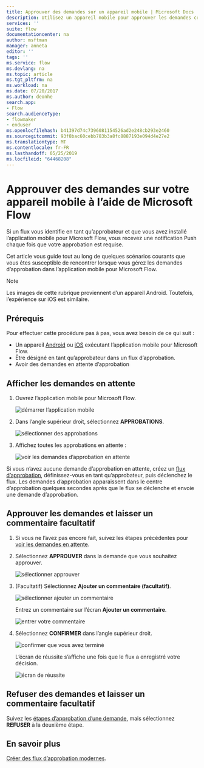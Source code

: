 ```yaml
---
title: Approuver des demandes sur un appareil mobile | Microsoft Docs
description: Utilisez un appareil mobile pour approuver les demandes créées dans Microsoft Flow.
services: ''
suite: flow
documentationcenter: na
author: msftman
manager: anneta
editor: ''
tags: ''
ms.service: flow
ms.devlang: na
ms.topic: article
ms.tgt_pltfrm: na
ms.workload: na
ms.date: 07/20/2017
ms.author: deonhe
search.app:
- Flow
search.audienceType:
- flowmaker
- enduser
ms.openlocfilehash: b41397d74c7396081154526ad2e248cb293e2460
ms.sourcegitcommit: 93f8bac60cebb783b3a8fc8887193e094d4e27e2
ms.translationtype: MT
ms.contentlocale: fr-FR
ms.lasthandoff: 05/25/2019
ms.locfileid: "64468208"
---
```

# <a name="approve-requests-on-your-mobile-device-by-using-microsoft-flow"></a>Approuver des demandes sur votre appareil mobile à l’aide de Microsoft Flow
Si un flux vous identifie en tant qu’approbateur et que vous avez installé l’application mobile pour Microsoft Flow, vous recevez une notification Push chaque fois que votre approbation est requise.

Cet article vous guide tout au long de quelques scénarios courants que vous êtes susceptible de rencontrer lorsque vous gérez les demandes d’approbation dans l’application mobile pour Microsoft Flow.

> [!NOTE]
> Les images de cette rubrique proviennent d’un appareil Android. Toutefois, l’expérience sur iOS est similaire.
> 
> 

## <a name="prerequisites"></a>Prérequis
Pour effectuer cette procédure pas à pas, vous avez besoin de ce qui suit :

* Un appareil [Android](https://aka.ms/flowmobiledocsandroid) ou [iOS](https://aka.ms/flowmobiledocsios) exécutant l’application mobile pour Microsoft Flow.
* Être désigné en tant qu’approbateur dans un flux d’approbation.
* Avoir des demandes en attente d’approbation

## <a name="view-pending-requests"></a>Afficher les demandes en attente
1. Ouvrez l’application mobile pour Microsoft Flow.
   
    ![démarrer l’application mobile](./media/mobile-approvals/open-app.png)
2. Dans l’angle supérieur droit, sélectionnez **APPROBATIONS**.
   
    ![sélectionner des approbations](./media/mobile-approvals/select-approvals.png)
3. Affichez toutes les approbations en attente :
   
    ![voir les demandes d’approbation en attente](./media/mobile-approvals/show-pending-approval-requests.png)

Si vous n’avez aucune demande d’approbation en attente, créez un [flux d’approbation](modern-approvals.md), définissez-vous en tant qu’approbateur, puis déclenchez le flux. Les demandes d’approbation apparaissent dans le centre d’approbation quelques secondes après que le flux se déclenche et envoie une demande d’approbation.

## <a name="approve-requests-and-leave-an-optional-comment"></a>Approuver les demandes et laisser un commentaire facultatif
1. Si vous ne l’avez pas encore fait, suivez les étapes précédentes pour [voir les demandes en attente](mobile-approvals.md#view-pending-requests).
2. Sélectionnez **APPROUVER** dans la demande que vous souhaitez approuver.
   
    ![sélectionner approuver](./media/mobile-approvals/select-approve.png)
3. (Facultatif) Sélectionnez **Ajouter un commentaire (facultatif)**.
   
    ![sélectionner ajouter un commentaire](./media/mobile-approvals/select-add-comment.png)
   
    Entrez un commentaire sur l’écran **Ajouter un commentaire**.
   
    ![entrer votre commentaire](./media/mobile-approvals/enter-comment-for-approval.png)
4. Sélectionnez **CONFIRMER** dans l’angle supérieur droit.
   
    ![confirmer que vous avez terminé](./media/mobile-approvals/tap-confirm-button.png)
   
    L’écran de réussite s’affiche une fois que le flux a enregistré votre décision.
   
    ![écran de réussite](./media/mobile-approvals/approved.png)

## <a name="reject-requests-and-leave-an-optional-comment"></a>Refuser des demandes et laisser un commentaire facultatif
Suivez les [étapes d’approbation d’une demande](mobile-approvals.md#approve-requests-and-leave-an-optional-comment), mais sélectionnez **REFUSER** à la deuxième étape.

## <a name="learn-more"></a>En savoir plus
[Créer des flux d’approbation modernes](modern-approvals.md).


